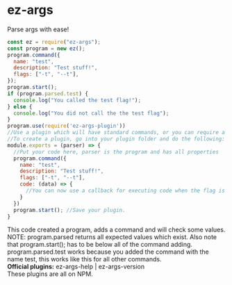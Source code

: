# ez-args

Parse args with ease!

```js
const ez = require("ez-args");
const program = new ez();
program.command({
  name: "test",
  description: "Test stuff!",
  flags: ["-t", "--t"],
});
program.start();
if (program.parsed.test) {
  console.log("You called the test flag!");
} else {
  console.log("You did not call the the test flag");
}
program.use(require('ez-args-plugin'))
//Use a plugin which will have standard commands, or you can require a file.
//To create a plugin, go into your plugin folder and do the following:
module.exports = (parser) => {
  //Put your code here, parser is the program and has all properties
  program.command({
    name: "test",
    description: "Test stuff!",
    flags: ["-t", "--t"],
    code: (data) => {
      //You can now use a callback for executing code when the flag is called
    }
  })
  program.start(); //Save your plugin.
}
```

This code created a program, adds a command and will check some values. NOTE: program.parsed returns all expected values which exist. Also note that program.start(); has to be below all of the command adding.<br>
program.parsed.test works because you added the command with the name test, this works like this for all other commands.<br>
**Official plugins:** ez-args-help | ez-args-version<br>
These plugins are all on NPM.